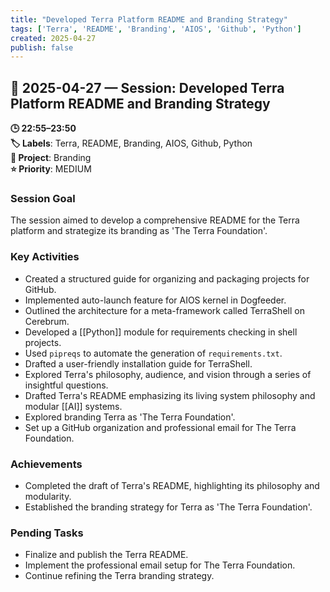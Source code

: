 ```yaml
---
title: "Developed Terra Platform README and Branding Strategy"
tags: ['Terra', 'README', 'Branding', 'AIOS', 'Github', 'Python']
created: 2025-04-27
publish: false
---
```


## 📅 2025-04-27 — Session: Developed Terra Platform README and Branding Strategy

**🕒 22:55–23:50**  
**🏷️ Labels**: Terra, README, Branding, AIOS, Github, Python  
**📂 Project**: Branding  
**⭐ Priority**: MEDIUM  


### Session Goal
The session aimed to develop a comprehensive README for the Terra platform and strategize its branding as 'The Terra Foundation'.

### Key Activities
- Created a structured guide for organizing and packaging projects for GitHub.
- Implemented auto-launch feature for AIOS kernel in Dogfeeder.
- Outlined the architecture for a meta-framework called TerraShell on Cerebrum.
- Developed a [[Python]] module for requirements checking in shell projects.
- Used `pipreqs` to automate the generation of `requirements.txt`.
- Drafted a user-friendly installation guide for TerraShell.
- Explored Terra's philosophy, audience, and vision through a series of insightful questions.
- Drafted Terra's README emphasizing its living system philosophy and modular [[AI]] systems.
- Explored branding Terra as 'The Terra Foundation'.
- Set up a GitHub organization and professional email for The Terra Foundation.

### Achievements
- Completed the draft of Terra's README, highlighting its philosophy and modularity.
- Established the branding strategy for Terra as 'The Terra Foundation'.

### Pending Tasks
- Finalize and publish the Terra README.
- Implement the professional email setup for The Terra Foundation.
- Continue refining the Terra branding strategy.
